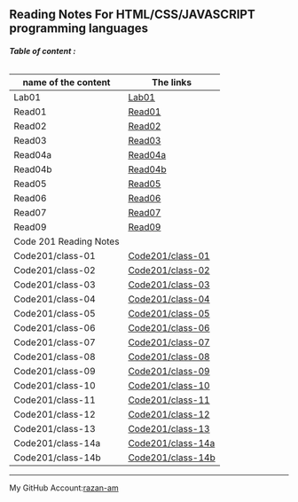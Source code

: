 ## **Reading Notes For HTML/CSS/JAVASCRIPT programming languages**

###### **Table of content :**

| name of the content |                The links |
| ------------------- |--------------------------|
| Lab01               |[Lab01](https://razan-am.github.io/reading-notes/Lab01)|
| Read01              |[Read01](https://razan-am.github.io/reading-notes/Read:%2001%20-%20Learning%20Markdown)|
| Read02              |[Read02](https://razan-am.github.io/reading-notes/Read:%2002)|
| Read03              |[Read03](https://razan-am.github.io/reading-notes/Read:%2003)|
| Read04a             |[Read04a](https://razan-am.github.io/reading-notes/Read:%2004a)|
| Read04b             |[Read04b](https://razan-am.github.io/reading-notes/Read:%2004b)|
| Read05              |[Read05](https://razan-am.github.io/reading-notes/Read:%2005)|
| Read06              |[Read06](https://razan-am.github.io/reading-notes/Read:%2006)|
| Read07              |[Read07](https://razan-am.github.io/reading-notes/Read:%2007)|
| Read09              |[Read09](https://razan-am.github.io/reading-notes/Read:%2009)|
|               Code  201 Reading Notes              |
|Code201/class-01     |[Code201/class-01]()          |
|Code201/class-02     |[Code201/class-02]()          |
|Code201/class-03     |[Code201/class-03]()          |
|Code201/class-04     |[Code201/class-04]()          |
|Code201/class-05     |[Code201/class-05]()          |
|Code201/class-06     |[Code201/class-06]()          |
|Code201/class-07     |[Code201/class-07]()          |
|Code201/class-08     |[Code201/class-08]()          |
|Code201/class-09     |[Code201/class-09]()          |
|Code201/class-10     |[Code201/class-10]()          |
|Code201/class-11     |[Code201/class-11]()          |
|Code201/class-12     |[Code201/class-12]()          |
|Code201/class-13     |[Code201/class-13]()          |
|Code201/class-14a    |[Code201/class-14a]()         |
|Code201/class-14b    |[Code201/class-14b]()         |




------------------------------------------------------------------------------------------------------------------------

My GitHub Account:[razan-am](https://github.com/Razan-am/reading-notes)